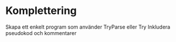 # Komplettering
Skapa ett enkelt program som använder TryParse eller Try
Inkludera pseudokod och kommentarer
